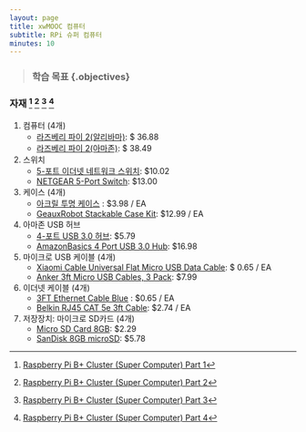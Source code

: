 ```yaml
---
layout: page
title: xwMOOC 컴퓨터
subtitle: RPi 슈퍼 컴퓨터
minutes: 10
---
```


> ### 학습 목표 {.objectives}
>


### 자재 [^1] [^2] [^3] [^4]

1. 컴퓨터 (4개)
    - [라즈베리 파이 2(알리바마)](http://bit.ly/1NKiK0h): $ 36.88
    - [라즈베리 파이 2(아마존)](http://amzn.to/1NKixdm): $ 38.49
1. 스위치
    - [5-포트 이더넷 네트워크 스위치](http://bit.ly/1Y7UTsG): $10.02
    - [NETGEAR 5-Port Switch](http://goo.gl/Ds5csd): $13.00
1. 케이스 (4개)
    - [아크릴 투명 케이스](http://bit.ly/1OWWjDZ) : $3.98 / EA
    - [GeauxRobot Stackable Case Kit](http://goo.gl/F1LAc8): $12.99 / EA
1. 아마존 USB 허브
    - [4-포트 USB 3.0 허브](http://bit.ly/1Q6QPKo): $5.79
    - [AmazonBasics 4 Port USB 3.0 Hub](http://goo.gl/hWYhoN): $16.98
1. 마이크로 USB 케이블 (4개)
    - [Xiaomi Cable Universal Flat Micro USB Data Cable](http://bit.ly/1SS4FOt): $ 0.65 / EA
    - [Anker 3ft Micro USB Cables, 3 Pack](http://goo.gl/w8DT6V): $7.99      
1. 이더넷 케이블 (4개)
    - [3FT Ethernet Cable Blue](http://bit.ly/1OWYRSw) : $0.65 / EA
    - [Belkin RJ45 CAT 5e 3ft Cable](http://goo.gl/dEOOLc): $2.74 / EA
1. 저장장치: 마이크로 SD카드 (4개)
    - [Micro SD Card 8GB](http://bit.ly/1Q6VFHy): $2.29
    - [SanDisk 8GB microSD](http://goo.gl/21Sro2): $5.78

[^1]: [Raspberry Pi B+ Cluster (Super Computer) Part 1](https://www.youtube.com/watch?v=JtX9lVDsqzg)
[^2]: [Raspberry Pi B+ Cluster (Super Computer) Part 2](https://www.youtube.com/watch?v=vHJ4ZeXT_Zc)
[^3]: [Raspberry Pi B+ Cluster (Super Computer) Part 3](https://www.youtube.com/watch?v=x3WIp3z218I)
[^4]: [Raspberry Pi B+ Cluster (Super Computer) Part 4](https://www.youtube.com/watch?v=FGX2s8UMnIE)